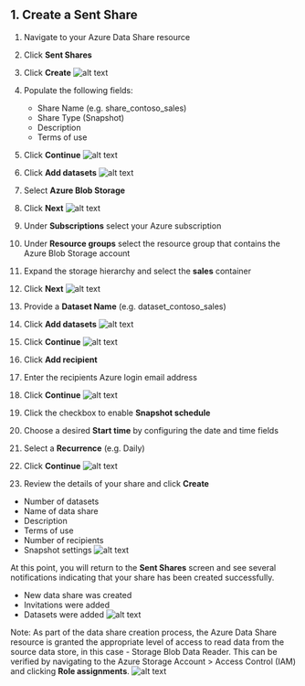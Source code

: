 ## 1. Create a Sent Share
1. Navigate to your Azure Data Share resource
2. Click **Sent Shares**
3. Click **Create**
![alt text](../images/azure_data_share_sent_share_create.png "Azure Data Share - Create Sent Share")

4. Populate the following fields:
    * Share Name (e.g. share_contoso_sales)
    * Share Type (Snapshot)
    * Description
    * Terms of use

5. Click **Continue**
![alt text](../images/azure_data_share_sent_share_details.png "Azure Data Share - Share Details")

6. Click **Add datasets**
![alt text](../images/azure_data_share_sent_share_add_dataset.png "Azure Data Share - Add Datasets")

7. Select **Azure Blob Storage**
8. Click **Next**
![alt text](../images/azure_data_share_sent_share_dataset_type.png "Azure Data Share - Dataset Type")

9. Under **Subscriptions** select your Azure subscription
10. Under **Resource groups** select the resource group that contains the Azure Blob Storage account
11. Expand the storage hierarchy and select the **sales** container
12. Click **Next**
![alt text](../images/azure_data_share_sent_share_blob_storage.png "Azure Data Share - Azure Blob Storage (Configure)")

13. Provide a **Dataset Name** (e.g. dataset_contoso_sales)
14. Click **Add datasets**
![alt text](../images/azure_data_share_sent_share_add_storage.png "Azure Data Share - Azure Blob Storage (Dataset Name)")

15. Click **Continue**
![alt text](../images/azure_data_share_sent_share_datasets.png "Azure Data Share - Datasets")

16. Click **Add recipient**
17. Enter the recipients Azure login email address
18. Click **Continue**
![alt text](../images/azure_data_share_sent_share_recipient.png "Azure Data Share - Recipients")

19. Click the checkbox to enable **Snapshot schedule**
20. Choose a desired **Start time** by configuring the date and time fields
21. Select a **Recurrence** (e.g. Daily)
22. Click **Continue**
![alt text](../images/azure_data_share_sent_share_snapshot.png "Azure Data Share - Snapshot Settings")

23. Review the details of your share and click **Create**
- Number of datasets
- Name of data share
- Description
- Terms of use
- Number of recipients
- Snapshot settings
![alt text](../images/azure_data_share_sent_share_review.png "Azure Data Share - Review and Create")

At this point, you will return to the **Sent Shares** screen and see several notifications indicating that your share has been created successfully.
* New data share was created
* Invitations were added
* Datasets were added
![alt text](../images/azure_data_share_sent_share_success.png "Azure Data Share - Notifications")

Note: As part of the data share creation process, the Azure Data Share resource is granted the appropriate level of access to read data from the source data store, in this case - Storage Blob Data Reader. This can be verified by navigating to the Azure Storage Account > Access Control (IAM) and clicking **Role assignments**.
![alt text](../images/azure_data_share_sent_share_role_assignment.png "Azure Data Share - Storage Blob Data Reader")